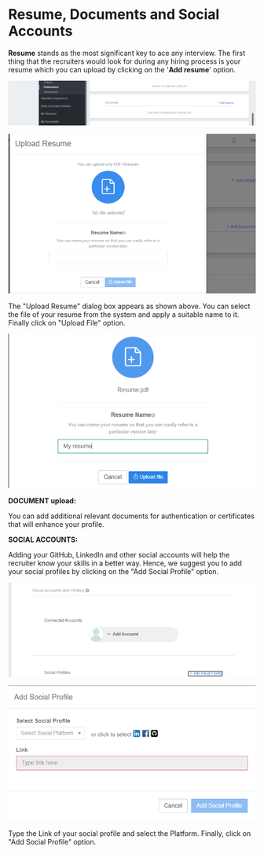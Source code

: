 # Resume, Documents and Social Accounts

**Resume** stands as the most significant key to ace any interview. The first thing that the recruiters would look for during any hiring process is your resume which you can upload by clicking on the '**Add resume**' option.

![](../../.gitbook/assets/image%20%2895%29.png)

![](../../.gitbook/assets/image%20%28108%29.png)

The "Upload Resume" dialog box appears as shown above. You can select the file of your resume from the system and apply a suitable name to it. Finally click on "Upload File" option.

![](../../.gitbook/assets/image%20%28100%29.png)

**DOCUMENT upload:**

You can add additional relevant documents for authentication or certificates that will enhance your profile.







**SOCIAL ACCOUNTS:**

Adding your GitHub, LinkedIn and other social accounts will help the recruiter know your skills in a better way. Hence, we suggest you to add your social profiles by clicking on the "Add Social Profile" option.

![](../../.gitbook/assets/image%20%2888%29.png)

![](../../.gitbook/assets/image%20%28109%29.png)

Type the Link of your social profile and select the Platform. Finally, click on "Add Social Profile" option.

